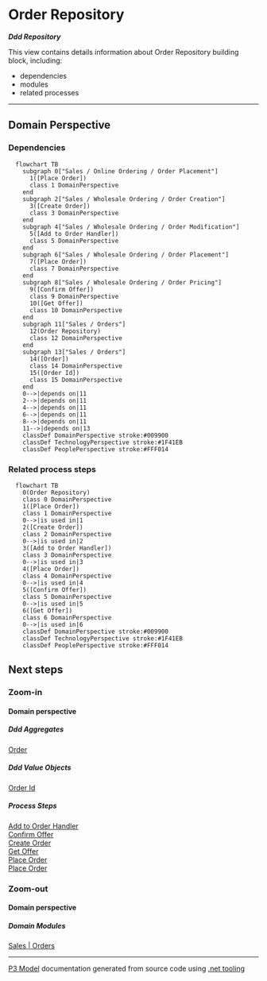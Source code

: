 ﻿
# Order Repository

***Ddd Repository***  

This view contains details information about Order Repository building block, including:
- dependencies
- modules
- related processes  

---



## Domain Perspective


### Dependencies

```mermaid
  flowchart TB
    subgraph 0["Sales / Online Ordering / Order Placement"]
      1([Place Order])
      class 1 DomainPerspective
    end
    subgraph 2["Sales / Wholesale Ordering / Order Creation"]
      3([Create Order])
      class 3 DomainPerspective
    end
    subgraph 4["Sales / Wholesale Ordering / Order Modification"]
      5([Add to Order Handler])
      class 5 DomainPerspective
    end
    subgraph 6["Sales / Wholesale Ordering / Order Placement"]
      7([Place Order])
      class 7 DomainPerspective
    end
    subgraph 8["Sales / Wholesale Ordering / Order Pricing"]
      9([Confirm Offer])
      class 9 DomainPerspective
      10([Get Offer])
      class 10 DomainPerspective
    end
    subgraph 11["Sales / Orders"]
      12(Order Repository)
      class 12 DomainPerspective
    end
    subgraph 13["Sales / Orders"]
      14([Order])
      class 14 DomainPerspective
      15([Order Id])
      class 15 DomainPerspective
    end
    0-->|depends on|11
    2-->|depends on|11
    4-->|depends on|11
    6-->|depends on|11
    8-->|depends on|11
    11-->|depends on|13
    classDef DomainPerspective stroke:#009900
    classDef TechnologyPerspective stroke:#1F41EB
    classDef PeoplePerspective stroke:#FFF014
```

### Related process steps

```mermaid
  flowchart TB
    0(Order Repository)
    class 0 DomainPerspective
    1([Place Order])
    class 1 DomainPerspective
    0-->|is used in|1
    2([Create Order])
    class 2 DomainPerspective
    0-->|is used in|2
    3([Add to Order Handler])
    class 3 DomainPerspective
    0-->|is used in|3
    4([Place Order])
    class 4 DomainPerspective
    0-->|is used in|4
    5([Confirm Offer])
    class 5 DomainPerspective
    0-->|is used in|5
    6([Get Offer])
    class 6 DomainPerspective
    0-->|is used in|6
    classDef DomainPerspective stroke:#009900
    classDef TechnologyPerspective stroke:#1F41EB
    classDef PeoplePerspective stroke:#FFF014
```

## Next steps


### Zoom-in


#### Domain perspective


##### Ddd Aggregates

[Order](Order.md)  

##### Ddd Value Objects

[Order Id](OrderId.md)  

##### Process Steps

[Add to Order Handler](../WholesaleOrdering/OrderModification/AddToOrderHandler.md)  
[Confirm Offer](../WholesaleOrdering/OrderPricing/ConfirmOffer.md)  
[Create Order](../WholesaleOrdering/OrderCreation/CreateOrder.md)  
[Get Offer](../WholesaleOrdering/OrderPricing/GetOffer.md)  
[Place Order](../OnlineOrdering/OrderPlacement/PlaceOrder.md)  
[Place Order](../WholesaleOrdering/OrderPlacement/PlaceOrder.md)  

### Zoom-out


#### Domain perspective


##### Domain Modules

[Sales | Orders](Orders.md)  

---

[P3 Model](https://github.com/P3-model/P3-model) documentation generated from source code using [.net tooling](https://github.com/P3-model/P3-model-dotnet)